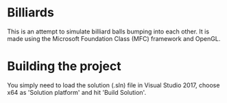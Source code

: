# Billiards
This is an attempt to simulate billiard balls bumping into each other. It is made using the Microsoft Foundation Class (MFC) framework and OpenGL.

# Building the project
You simply need to load the solution (.sln) file in Visual Studio 2017, choose x64 as 'Solution platform' and hit 'Build Solution'.
